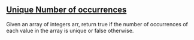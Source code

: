 <h2><a href="https://leetcode.com/problems/unique-number-of-occurrences/">Unique Number of occurrences</a></h2>
Given an array of integers arr, return true if the number of occurrences of each value in the array is unique or false otherwise.

 

